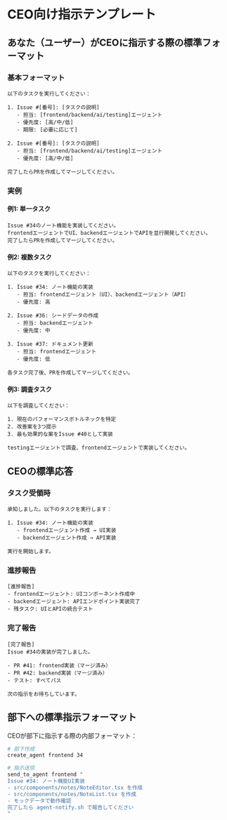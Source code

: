 # CEO向け指示テンプレート

## あなた（ユーザー）がCEOに指示する際の標準フォーマット

### 基本フォーマット
```
以下のタスクを実行してください：

1. Issue #[番号]: [タスクの説明]
   - 担当: [frontend/backend/ai/testing]エージェント
   - 優先度: [高/中/低]
   - 期限: [必要に応じて]

2. Issue #[番号]: [タスクの説明]
   - 担当: [frontend/backend/ai/testing]エージェント
   - 優先度: [高/中/低]

完了したらPRを作成してマージしてください。
```

### 実例

#### 例1: 単一タスク
```
Issue #34のノート機能を実装してください。
frontendエージェントでUI、backendエージェントでAPIを並行開発してください。
完了したらPRを作成してマージしてください。
```

#### 例2: 複数タスク
```
以下のタスクを実行してください：

1. Issue #34: ノート機能の実装
   - 担当: frontendエージェント（UI）、backendエージェント（API）
   - 優先度: 高

2. Issue #36: シードデータの作成
   - 担当: backendエージェント
   - 優先度: 中

3. Issue #37: ドキュメント更新
   - 担当: frontendエージェント
   - 優先度: 低

各タスク完了後、PRを作成してマージしてください。
```

#### 例3: 調査タスク
```
以下を調査してください：

1. 現在のパフォーマンスボトルネックを特定
2. 改善案を3つ提示
3. 最も効果的な案をIssue #40として実装

testingエージェントで調査、frontendエージェントで実装してください。
```

## CEOの標準応答

### タスク受領時
```
承知しました。以下のタスクを実行します：

1. Issue #34: ノート機能の実装
   - frontendエージェント作成 → UI実装
   - backendエージェント作成 → API実装
   
実行を開始します。
```

### 進捗報告
```
[進捗報告]
- frontendエージェント: UIコンポーネント作成中
- backendエージェント: APIエンドポイント実装完了
- 残タスク: UIとAPIの統合テスト
```

### 完了報告
```
[完了報告]
Issue #34の実装が完了しました。

- PR #41: frontend実装（マージ済み）
- PR #42: backend実装（マージ済み）
- テスト: すべてパス

次の指示をお待ちしています。
```

## 部下への標準指示フォーマット

CEOが部下に指示する際の内部フォーマット：

```bash
# 部下作成
create_agent frontend 34

# 指示送信
send_to_agent frontend "
Issue #34: ノート機能UI実装
- src/components/notes/NoteEditor.tsx を作成
- src/components/notes/NoteList.tsx を作成
- モックデータで動作確認
完了したら agent-notify.sh で報告してください
"
```